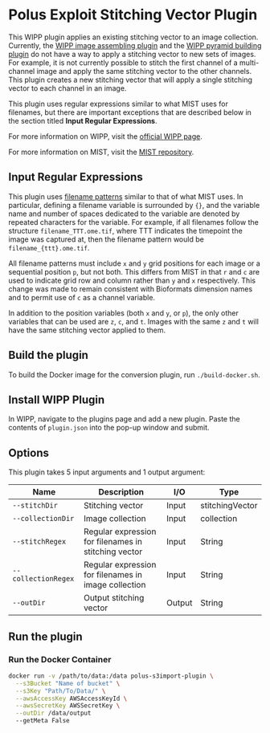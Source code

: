 # Polus Exploit Stitching Vector Plugin

This WIPP plugin applies an existing stitching vector to an image collection. Currently, the [WIPP image assembling plugin](https://github.com/usnistgov/WIPP-image-assembling-plugin) and the [WIPP pyramid building plugin](https://github.com/usnistgov/WIPP-pyramid-plugin) do not have a way to apply a stitching vector to new sets of images. For example, it is not currently possible to stitch the first channel of a multi-channel image and apply the same stitching vector to the other channels. This plugin creates a new stitching vector that will apply a single stitching vector to each channel in an image.

This plugin uses regular expressions similar to what MIST uses for filenames, but there are important exceptions that are described below in the section titled **Input Regular Expressions**.

For more information on WIPP, visit the [official WIPP page](https://isg.nist.gov/deepzoomweb/software/wipp).

For more information on MIST, visit the [MIST repository](https://github.com/usnistgov/MIST).

## Input Regular Expressions
This plugin uses [filename patterns](https://github.com/USNISTGOV/MIST/wiki/User-Guide#input-parameters) similar to that of what MIST uses. In particular, defining a filename variable is surrounded by `{}`, and the variable name and number of spaces dedicated to the variable are denoted by repeated characters for the variable. For example, if all filenames follow the structure `filename_TTT.ome.tif`, where TTT indicates the timepoint the image was captured at, then the filename pattern would be `filename_{ttt}.ome.tif`.

All filename patterns must include `x` and `y` grid positions for each image or a sequential position `p`, but not both. This differs from MIST in that `r` and `c` are used to indicate grid row and column rather than `y` and `x` respectively. This change was made to remain consistent with Bioformats dimension names and to permit use of `c` as a channel variable.

In addition to the position variables (both `x` and `y`, or `p`), the only other variables that can be used are `z`, `c`, and `t`. Images with the same `z` and `t` will have the same stitching vector applied to them.

## Build the plugin

To build the Docker image for the conversion plugin, run
`./build-docker.sh`.

## Install WIPP Plugin

In WIPP, navigate to the plugins page and add a new plugin. Paste the contents of `plugin.json` into the pop-up window and submit.

## Options

This plugin takes 5 input arguments and 1 output argument:

| Name                | Description                                          | I/O    | Type            |
|---------------------|------------------------------------------------------|--------|-----------------|
| `--stitchDir`       | Stitching vector                                     | Input  | stitchingVector |
| `--collectionDir`   | Image collection                                     | Input  | collection      |
| `--stitchRegex`     | Regular expression for filenames in stitching vector | Input  | String          |
| `--collectionRegex` | Regular expression for filenames in image collection | Input  | String          |
| `--outDir`          | Output stitching vector                              | Output | String          |

## Run the plugin

### Run the Docker Container

```bash
docker run -v /path/to/data:/data polus-s3import-plugin \
  --s3Bucket "Name of bucket" \
  --s3Key "Path/To/Data/" \
  --awsAccessKey AWSAccessKeyId \
  --awsSecretKey AWSSecretKey \
  --outDir /data/output
  --getMeta False
```
